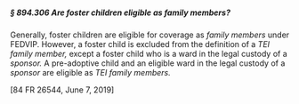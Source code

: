 ##### § 894.306 Are foster children eligible as family members? #####

Generally, foster children are eligible for coverage as *family members* under FEDVIP. However, a foster child is excluded from the definition of a *TEI family member,* except a foster child who is a ward in the legal custody of a *sponsor.* A pre-adoptive child and an eligible ward in the legal custody of a *sponsor* are eligible as *TEI family members.*

[84 FR 26544, June 7, 2019]